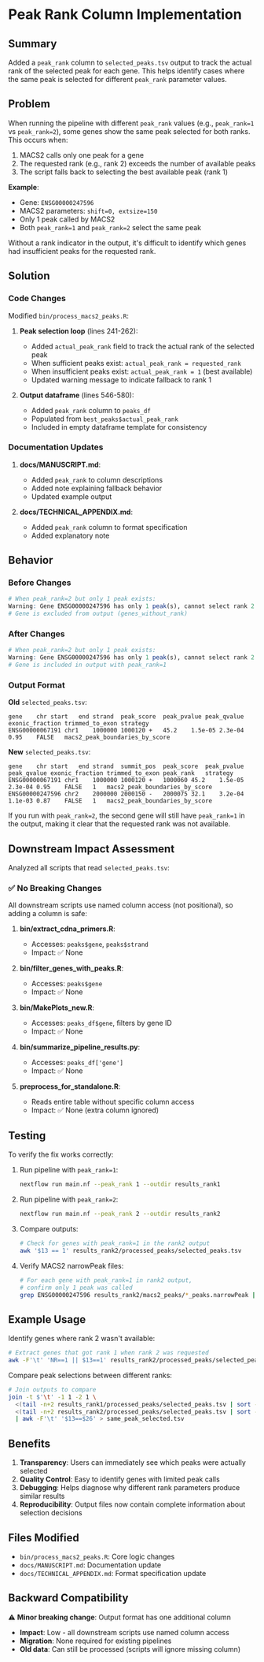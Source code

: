 # Peak Rank Column Implementation

## Summary

Added a `peak_rank` column to `selected_peaks.tsv` output to track the actual rank of the selected peak for each gene. This helps identify cases where the same peak is selected for different `peak_rank` parameter values.

## Problem

When running the pipeline with different `peak_rank` values (e.g., `peak_rank=1` vs `peak_rank=2`), some genes show the same peak selected for both ranks. This occurs when:

1. MACS2 calls only one peak for a gene
2. The requested rank (e.g., rank 2) exceeds the number of available peaks
3. The script falls back to selecting the best available peak (rank 1)

**Example**:
- Gene: `ENSG00000247596`
- MACS2 parameters: `shift=0, extsize=150`
- Only 1 peak called by MACS2
- Both `peak_rank=1` and `peak_rank=2` select the same peak

Without a rank indicator in the output, it's difficult to identify which genes had insufficient peaks for the requested rank.

## Solution

### Code Changes

Modified `bin/process_macs2_peaks.R`:

1. **Peak selection loop** (lines 241-262):
   - Added `actual_peak_rank` field to track the actual rank of the selected peak
   - When sufficient peaks exist: `actual_peak_rank = requested_rank`
   - When insufficient peaks exist: `actual_peak_rank = 1` (best available)
   - Updated warning message to indicate fallback to rank 1

2. **Output dataframe** (lines 546-580):
   - Added `peak_rank` column to `peaks_df`
   - Populated from `best_peaks$actual_peak_rank`
   - Included in empty dataframe template for consistency

### Documentation Updates

1. **docs/MANUSCRIPT.md**:
   - Added `peak_rank` to column descriptions
   - Added note explaining fallback behavior
   - Updated example output

2. **docs/TECHNICAL_APPENDIX.md**:
   - Added `peak_rank` column to format specification
   - Added explanatory note

## Behavior

### Before Changes

```r
# When peak_rank=2 but only 1 peak exists:
Warning: Gene ENSG00000247596 has only 1 peak(s), cannot select rank 2
# Gene is excluded from output (genes_without_rank)
```

### After Changes

```r
# When peak_rank=2 but only 1 peak exists:
Warning: Gene ENSG00000247596 has only 1 peak(s), cannot select rank 2 - using rank 1 instead
# Gene is included in output with peak_rank=1
```

### Output Format

**Old** `selected_peaks.tsv`:
```
gene	chr	start	end	strand	peak_score	peak_pvalue	peak_qvalue	exonic_fraction	trimmed_to_exon	strategy
ENSG00000067191	chr1	1000000	1000120	+	45.2	1.5e-05	2.3e-04	0.95	FALSE	macs2_peak_boundaries_by_score
```

**New** `selected_peaks.tsv`:
```
gene	chr	start	end	strand	summit_pos	peak_score	peak_pvalue	peak_qvalue	exonic_fraction	trimmed_to_exon	peak_rank	strategy
ENSG00000067191	chr1	1000000	1000120	+	1000060	45.2	1.5e-05	2.3e-04	0.95	FALSE	1	macs2_peak_boundaries_by_score
ENSG00000247596	chr2	2000000	2000150	-	2000075	32.1	3.2e-04	1.1e-03	0.87	FALSE	1	macs2_peak_boundaries_by_score
```

If you run with `peak_rank=2`, the second gene will still have `peak_rank=1` in the output, making it clear that the requested rank was not available.

## Downstream Impact Assessment

Analyzed all scripts that read `selected_peaks.tsv`:

### ✅ No Breaking Changes

All downstream scripts use named column access (not positional), so adding a column is safe:

1. **bin/extract_cdna_primers.R**:
   - Accesses: `peaks$gene`, `peaks$strand`
   - Impact: ✅ None

2. **bin/filter_genes_with_peaks.R**:
   - Accesses: `peaks$gene`
   - Impact: ✅ None

3. **bin/MakePlots_new.R**:
   - Accesses: `peaks_df$gene`, filters by gene ID
   - Impact: ✅ None

4. **bin/summarize_pipeline_results.py**:
   - Accesses: `peaks_df['gene']`
   - Impact: ✅ None

5. **preprocess_for_standalone.R**:
   - Reads entire table without specific column access
   - Impact: ✅ None (extra column ignored)

## Testing

To verify the fix works correctly:

1. Run pipeline with `peak_rank=1`:
   ```bash
   nextflow run main.nf --peak_rank 1 --outdir results_rank1
   ```

2. Run pipeline with `peak_rank=2`:
   ```bash
   nextflow run main.nf --peak_rank 2 --outdir results_rank2
   ```

3. Compare outputs:
   ```bash
   # Check for genes with peak_rank=1 in the rank2 output
   awk '$13 == 1' results_rank2/processed_peaks/selected_peaks.tsv
   ```

4. Verify MACS2 narrowPeak files:
   ```bash
   # For each gene with peak_rank=1 in rank2 output,
   # confirm only 1 peak was called
   grep ENSG00000247596 results_rank2/macs2_peaks/*_peaks.narrowPeak | wc -l
   ```

## Example Usage

Identify genes where rank 2 wasn't available:

```bash
# Extract genes that got rank 1 when rank 2 was requested
awk -F'\t' 'NR==1 || $13==1' results_rank2/processed_peaks/selected_peaks.tsv > genes_with_insufficient_peaks.tsv
```

Compare peak selections between different ranks:

```bash
# Join outputs to compare
join -t $'\t' -1 1 -2 1 \
  <(tail -n+2 results_rank1/processed_peaks/selected_peaks.tsv | sort -k1,1) \
  <(tail -n+2 results_rank2/processed_peaks/selected_peaks.tsv | sort -k1,1) \
  | awk -F'\t' '$13==$26' > same_peak_selected.tsv
```

## Benefits

1. **Transparency**: Users can immediately see which peaks were actually selected
2. **Quality Control**: Easy to identify genes with limited peak calls
3. **Debugging**: Helps diagnose why different rank parameters produce similar results
4. **Reproducibility**: Output files now contain complete information about selection decisions

## Files Modified

- `bin/process_macs2_peaks.R`: Core logic changes
- `docs/MANUSCRIPT.md`: Documentation update
- `docs/TECHNICAL_APPENDIX.md`: Format specification update

## Backward Compatibility

⚠️ **Minor breaking change**: Output format has one additional column

- **Impact**: Low - all downstream scripts use named column access
- **Migration**: None required for existing pipelines
- **Old data**: Can still be processed (scripts will ignore missing column)
